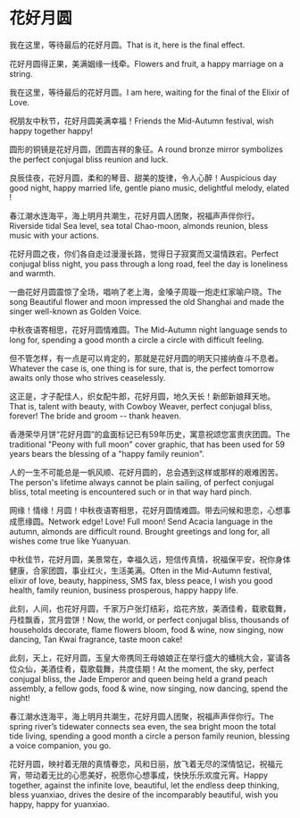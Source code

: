 # 花好月圆

<p><span class="chinese">我在这里，等待最后的花好月圆。</span><span class="english">That is it, here is the final effect.</span></p>

<p><span class="chinese">花好月圆得正果，美满姻缘一线牵。</span><span class="english">Flowers and fruit, a happy marriage on a string.</span></p>

<p><span class="chinese">我在这里，等待最后的花好月圆。</span><span class="english">I am here, waiting for the final of the Elixir of Love.</span></p>

<p><span class="chinese">祝朋友中秋节，花好月圆美满幸福！</span><span class="english">Friends the Mid-Autumn festival, wish happy together happy!</span></p>

<p><span class="chinese">圆形的铜镜是花好月圆，团圆吉祥的象征。</span><span class="english">A round bronze mirror symbolizes the perfect conjugal bliss reunion and luck.</span></p>

<p><span class="chinese">良辰佳夜，花好月圆，柔和的琴音、甜美的旋律，令人心醉！</span><span class="english">Auspicious day good night, happy married life, gentle piano music, delightful melody, elated !</span></p>

<p><span class="chinese">春江潮水连海平，海上明月共潮生，花好月圆人团聚，祝福声声伴你行。</span><span class="english">Riverside tidal Sea level, sea total Chao-moon, almonds reunion, bless music with your actions.</span></p>

<p><span class="chinese">花好月圆之夜，你们各自走过漫漫长路，觉得日子寂寞而又温情跌宕。</span><span class="english">Perfect conjugal bliss night, you pass through a long road, feel the day is loneliness and warmth.</span></p>

<p><span class="chinese">一曲花好月圆震惊了全场，唱响了老上海，金嗓子周璇一炮走红家喻户晓。</span><span class="english">The song Beautiful flower and moon impressed the old Shanghai and made the singer well-known as Golden Voice.</span></p>

<p><span class="chinese">中秋夜语寄相思，花好月圆情难圆。</span><span class="english">The Mid-Autumn night language sends to long for, spending a good month a circle a circle with difficult feeling.</span></p>

<p><span class="chinese">但不管怎样，有一点是可以肯定的，那就是花好月圆的明天只接纳奋斗不息者。</span><span class="english">Whatever the case is, one thing is for sure, that is, the perfect tomorrow awaits only those who strives ceaselessly.</span></p>

<p><span class="chinese">这正是，才子配佳人，织女配牛郎，花好月圆，地久天长！新郎新娘拜天地。</span><span class="english">That is, talent with beauty, with Cowboy Weaver, perfect conjugal bliss, forever! The bride and groom -- thank heaven.</span></p>

<p><span class="chinese">香港荣华月饼“花好月圆”的盒面标记已有59年历史，寓意祝颂您富贵庆团圆。</span><span class="english">The traditional "Peony with full moon" cover graphic, that has been used for 59 years bears the blessing of a "happy family reunion".</span></p>

<p><span class="chinese">人的一生不可能总是一帆风顺、花好月圆的，总会遇到这样或那样的艰难困苦。</span><span class="english">The person's lifetime always cannot be plain sailing, of perfect conjugal bliss, total meeting is encountered such or in that way hard pinch.</span></p>

<p><span class="chinese">网缘！情缘！月圆！中秋夜语寄相思，花好月圆情难圆。带去问候和思恋，心想事成愿缘圆。</span><span class="english">Network edge! Love! Full moon! Send Acacia language in the autumn, almonds are difficult round. Brought greetings and long for, all wishes come true like Yuanyuan.</span></p>

<p><span class="chinese">中秋佳节，花好月圆，美景常在，幸福久远，短信传真情，祝福保平安，祝你身体健康，合家团圆，事业红火，生活美满。</span><span class="english">Often in the Mid-Autumn festival, elixir of love, beauty, happiness, SMS fax, bless peace, I wish you good health, family reunion, business prosperous, happy happy life.</span></p>

<p><span class="chinese">此刻，人间，也花好月圆，千家万户张灯结彩，焰花齐放，美酒佳肴，载歌载舞，丹桂飘香，赏月尝饼！</span><span class="english">Now, the world, or perfect conjugal bliss, thousands of households decorate, flame flowers bloom, food & wine, now singing, now dancing, Tan Kwai fragrance, taste moon cake!</span></p>

<p><span class="chinese">此刻，天上，花好月圆，玉皇大帝携同王母娘娘正在举行盛大的蟠桃大会，宴请各位众仙，美酒佳肴，载歌载舞，共度佳期！</span><span class="english">At the moment, the sky, perfect conjugal bliss, the Jade Emperor and queen being held a grand peach assembly, a fellow gods, food & wine, now singing, now dancing, spend the night!</span></p>

<p><span class="chinese">春江潮水连海平，海上明月共潮生，花好月圆人团聚，祝福声声伴你行。</span><span class="english">The spring river’s tidewater connects sea even, the sea bright moon the total tide living, spending a good month a circle a person family reunion, blessing a voice companion, you go.</span></p>

<p><span class="chinese">花好月圆，映衬着无限的真情眷恋，风和日丽，放飞着无尽的深情惦记，祝福元宵，带动着无比的心愿美好，祝愿你心想事成，快快乐乐欢度元宵。</span><span class="english">Happy together, against the infinite love, beautiful, let the endless deep thinking, bless yuanxiao, drives the desire of the incomparably beautiful, wish you happy, happy for yuanxiao.</span></p>

